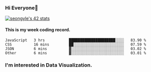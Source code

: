 ### Hi Everyone👋

[![seongyle's 42 stats](https://badge42.vercel.app/api/v2/cl260u6td000609l4p4inxynw/stats?cursusId=21&coalitionId=86)](https://github.com/JaeSeoKim/badge42)

#### This is my week coding record.

<!--START_SECTION:waka-->

```text
JavaScript   3 hrs           █████████████████████░░░░   83.90 %
CSS          16 mins         ██░░░░░░░░░░░░░░░░░░░░░░░   07.59 %
JSON         6 mins          ▓░░░░░░░░░░░░░░░░░░░░░░░░   03.02 %
Other        6 mins          ▓░░░░░░░░░░░░░░░░░░░░░░░░   03.01 %
```

<!--END_SECTION:waka-->

### I'm interested in Data Visualization.

<!--
**YeonSeong-Lee/YeonSeong-Lee** is a ✨ _special_ ✨ repository because its `README.md` (this file) appears on your GitHub profile.

Here are some ideas to get you started:

- 🔭 I’m currently working on ...
- 🌱 I’m currently learning ...
- 👯 I’m looking to collaborate on ...
- 🤔 I’m looking for help with ...
- 💬 Ask me about ...
- 📫 How to reach me: ...
- 😄 Pronouns: ...
- ⚡ Fun fact: ...
-->
